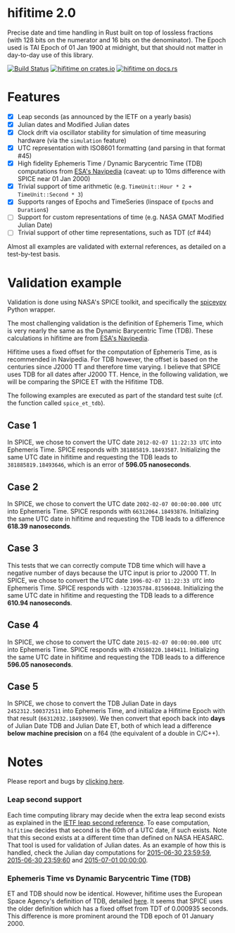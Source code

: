 # hifitime 2.0

Precise date and time handling in Rust built on top of lossless fractions (with 128 bits on the numerator and 16 bits on the denominator).
The Epoch used is TAI Epoch of 01 Jan 1900 at midnight, but that should not matter in
day-to-day use of this library.


[![Build Status](https://travis-ci.org/ChristopherRabotin/hifitime.svg?branch=master)](https://travis-ci.org/ChristopherRabotin/hifitime)
[![hifitime on crates.io][cratesio-image]][cratesio]
[![hifitime on docs.rs][docsrs-image]][docsrs]

[cratesio-image]: https://img.shields.io/crates/v/hifitime.svg
[cratesio]: https://crates.io/crates/hifitime
[docsrs-image]: https://docs.rs/hifitime/badge.svg?version=1.0
[docsrs]: https://docs.rs/hifitime/1.0/


# Features

 * [x] Leap seconds (as announced by the IETF on a yearly basis)
 * [x] Julian dates and Modified Julian dates
 * [x] Clock drift via oscillator stability for simulation of time measuring hardware (via the `simulation` feature)
 * [x] UTC representation with ISO8601 formatting (and parsing in that format #45)
 * [x] High fidelity Ephemeris Time / Dynamic Barycentric Time (TDB) computations from [ESA's Navipedia](https://gssc.esa.int/navipedia/index.php/Transformations_between_Time_Systems#TDT_-_TDB.2C_TCB) (caveat: up to 10ms difference with SPICE near 01 Jan 2000)
 * [x] Trivial support of time arithmetic (e.g. `TimeUnit::Hour * 2 + TimeUnit::Second * 3`)
 * [x] Supports ranges of Epochs and TimeSeries (linspace of `Epoch`s and `Duration`s)
 * [ ] Support for custom representations of time (e.g. NASA GMAT Modified Julian Date)
 * [ ] Trivial support of other time representations, such as TDT (cf #44)

Almost all examples are validated with external references, as detailed on a test-by-test
basis.

# Validation example
Validation is done using NASA's SPICE toolkit, and specifically the [spiceypy](https://spiceypy.readthedocs.io/) Python wrapper.

The most challenging validation is the definition of Ephemeris Time, which is very nearly the same as the Dynamic Barycentric Time (TDB).
These calculations in hifitime are from [ESA's Navipedia](https://gssc.esa.int/navipedia/index.php/Transformations_between_Time_Systems#TDT_-_TDB.2C_TCB).

Hifitime uses a fixed offset for the computation of Ephemeris Time, as is recommended in Navipedia. For TDB however, the offset is based on the centuries since J2000 TT and therefore time varying.
I believe that SPICE uses TDB for all dates after J2000 TT. Hence, in the following validation, we will be comparing the SPICE ET with the Hifitime TDB.

The following examples are executed as part of the standard test suite (cf. the function called `spice_et_tdb`).

## Case 1
In SPICE, we chose to convert the UTC date `2012-02-07 11:22:33 UTC` into Ephemeris Time. SPICE responds with `381885819.18493587`.
Initializing the same UTC date in hifitime and requesting the TDB leads to `381885819.18493646`, which is an error of **596.05 nanoseconds**.

## Case 2
In SPICE, we chose to convert the UTC date `2002-02-07 00:00:00.000 UTC` into Ephemeris Time. SPICE responds with `66312064.18493876`.
Initializing the same UTC date in hifitime and requesting the TDB leads to a difference **618.39 nanoseconds**.

## Case 3
This tests that we can correctly compute TDB time which will have a negative number of days because the UTC input is prior to J2000 TT.
In SPICE, we chose to convert the UTC date `1996-02-07 11:22:33 UTC` into Ephemeris Time. SPICE responds with `-123035784.81506048`.
Initializing the same UTC date in hifitime and requesting the TDB leads to a difference **610.94 nanoseconds**.

## Case 4
In SPICE, we chose to convert the UTC date `2015-02-07 00:00:00.000 UTC` into Ephemeris Time. SPICE responds with `476580220.1849411`.
Initializing the same UTC date in hifitime and requesting the TDB leads to a difference **596.05 nanoseconds**.

## Case 5
In SPICE, we chose to convert the TDB Julian Date in days `2452312.500372511` into Ephemeris Time, and initialize a Hifitime Epoch with that result (`66312032.18493909`).
We then convert that epoch back into **days** of Julian Date TDB and Julian Date ET, both of which lead a difference **below machine precision** on a f64 (the equivalent of a double in C/C++).

# Notes

Please report and bugs by [clicking here](https://github.com/ChristopherRabotin/hifitime/issues/new).

### Leap second support
Each time computing library may decide when the extra leap second exists as explained
in the [IETF leap second reference](https://www.ietf.org/timezones/data/leap-seconds.list).
To ease computation, `hifitime` decides that second is the 60th of a UTC date, if such exists.
Note that this second exists at a different time than defined on NASA HEASARC. That tool is
used for validation of Julian dates. As an example of how this is handled, check the Julian
day computations for [2015-06-30 23:59:59](https://heasarc.gsfc.nasa.gov/cgi-bin/Tools/xTime/xTime.pl?time_in_i=2015-06-30+23%3A59%3A59&time_in_c=&time_in_d=&time_in_j=&time_in_m=&time_in_sf=&time_in_wf=&time_in_sl=&time_in_snu=&time_in_s=&time_in_h=&time_in_n=&time_in_f=&time_in_sz=&time_in_ss=&time_in_sn=&timesys_in=u&timesys_out=u&apply_clock_offset=yes),
[2015-06-30 23:59:60](https://heasarc.gsfc.nasa.gov/cgi-bin/Tools/xTime/xTime.pl?time_in_i=2015-06-30+23%3A59%3A60&time_in_c=&time_in_d=&time_in_j=&time_in_m=&time_in_sf=&time_in_wf=&time_in_sl=&time_in_snu=&time_in_s=&time_in_h=&time_in_n=&time_in_f=&time_in_sz=&time_in_ss=&time_in_sn=&timesys_in=u&timesys_out=u&apply_clock_offset=yes) and [2015-07-01 00:00:00](https://heasarc.gsfc.nasa.gov/cgi-bin/Tools/xTime/xTime.pl?time_in_i=2015-07-01+00%3A00%3A00&time_in_c=&time_in_d=&time_in_j=&time_in_m=&time_in_sf=&time_in_wf=&time_in_sl=&time_in_snu=&time_in_s=&time_in_h=&time_in_n=&time_in_f=&time_in_sz=&time_in_ss=&time_in_sn=&timesys_in=u&timesys_out=u&apply_clock_offset=yes).

### Ephemeris Time vs Dynamic Barycentric Time (TDB)
ET and TDB should now be identical. However, hifitime uses the European Space Agency's definition of TDB, detailed [here](https://gssc.esa.int/navipedia/index.php/Transformations_between_Time_Systems#TDT_-_TDB.2C_TCB). It seems that SPICE uses the older definition which has a fixed offset from TDT of 0.000935 seconds. This difference is more prominent around the TDB epoch of 01 January 2000.